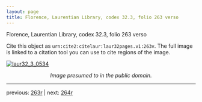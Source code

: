 ```yaml
---
layout: page
title: Florence, Laurentian Library, codex 32.3, folio 263 verso
---
```


Florence, Laurentian Library, codex 32.3, folio 263 verso

Cite this object as `urn:cite2:citelaur:laur32pages.v1:263v`.  The full image is linked to a citation tool you can use to cite regions of the image.

[![laur32_3_0534](http://www.homermultitext.org/iipsrv?IIIF=/project/homer/pyramidal/deepzoom/citelaur/laur32imgs/v1/laur32_3_0534.tif/full/800,/0/default.jpg)](http://www.homermultitext.org/ict2/?urn=urn:cite2:citelaur:laur32imgs.v1:laur32_3_0534) 

<p style="text-align: center; font-style: italic;">Image presumed to in the public domain.</p>

---

previous: [263r](../263r/) | next: [264r](../264r/)